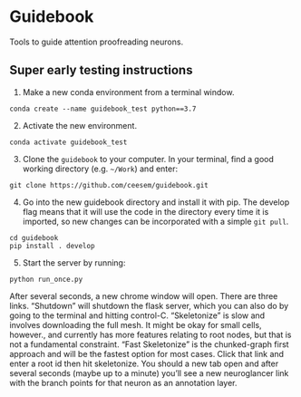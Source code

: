 # Guidebook

Tools to guide attention proofreading neurons.

## Super early testing instructions

1. Make a new conda environment from a terminal window.

```:bash
conda create --name guidebook_test python==3.7
```

2. Activate the new environment.

```:bash
conda activate guidebook_test
```

3. Clone the `guidebook` to your computer. In your terminal, find a good working directory (e.g. `~/Work`) and enter:

```:bash
git clone https://github.com/ceesem/guidebook.git
```

4. Go into the new guidebook directory and install it with pip. The develop flag means that it will use the code in the directory every time it is imported, so new changes can be incorporated with a simple `git pull`.

```:bash
cd guidebook
pip install . develop
```

5. Start the server by running:  

```:bash
python run_once.py
```

After several seconds, a new chrome window will open. There are three links. “Shutdown” will shutdown the flask server, which you can also do by going to the terminal and hitting control-C. “Skeletonize” is slow and involves downloading the full mesh. It might be okay for small cells, however., and currently has more features relating to root nodes, but that is not a fundamental constraint. “Fast Skeletonize” is the chunked-graph first approach and will be the fastest option for most cases. Click that link and enter a root id then hit skeletonize. You should a new tab open and after several seconds (maybe up to a minute) you’ll see a new neuroglancer link with the branch points for that neuron as an annotation layer.
